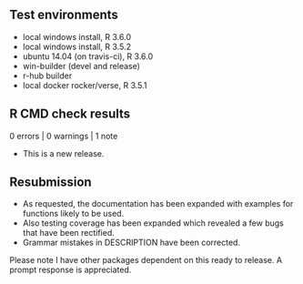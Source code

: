 ## Test environments
* local windows install, R 3.6.0
* local windows install, R 3.5.2
* ubuntu 14.04 (on travis-ci), R 3.6.0
* win-builder (devel and release)
* r-hub builder
* local docker rocker/verse, R 3.5.1

## R CMD check results

0 errors | 0 warnings | 1 note

* This is a new release.

## Resubmission

* As requested, the documentation has been expanded with examples
  for functions likely to be used.
* Also testing coverage has been expanded which revealed a few bugs
  that have been rectified.
* Grammar mistakes in DESCRIPTION have been corrected.

Please note I have other packages dependent on this ready to release.
A prompt response is appreciated.
